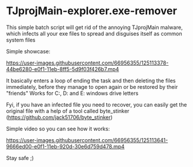# TJprojMain-explorer.exe-remover

This simple batch script will get rid of the annoying TJprojMain malware, which infects all your exe files to spread and disguises itself as common system files

Simple showcase: 

https://user-images.githubusercontent.com/66956355/125113378-44be6280-e0f1-11eb-8ff5-5d9f03f426b7.mp4

It basically enters a loop of ending the task and then deleting the files immediately, before they manage to open again or be restored by their "friends"
Works for C:, D: and E: windows drive letters


Fyi, if you have an infected file you need to recover, you can easily get the original file with a help of a tool called byte_stinker (https://github.com/jack51706/byte_stinker)

Simple video so you can see how it works:

https://user-images.githubusercontent.com/66956355/125113641-9666ed00-e0f1-11eb-920d-30e6d759d478.mp4


Stay safe ;)
